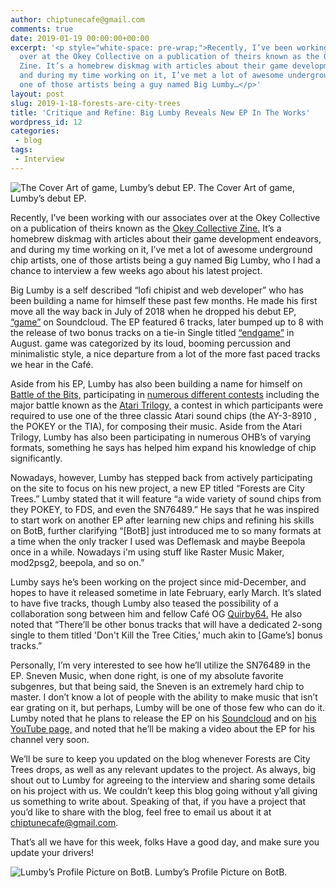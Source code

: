 ```yaml
---
author: chiptunecafe@gmail.com
comments: true
date: 2019-01-19 00:00:00+00:00
excerpt: '<p style="white-space: pre-wrap;">Recently, I’ve been working with our associates
  over at the Okey Collective on a publication of theirs known as the Okey Collective
  Zine. It’s a homebrew diskmag with articles about their game development endeavors,
  and during my time working on it, I’ve met a lot of awesome underground chip artists,
  one of those artists being a guy named Big Lumby…</p>'
layout: post
slug: 2019-1-18-forests-are-city-trees
title: 'Critique and Refine: Big Lumby Reveals New EP In The Works'
wordpress_id: 12
categories:
 - blog
tags:
 - Interview
---
```


![ The Cover Art of game, Lumby’s debut EP. ](https://images.squarespace-cdn.com/content/v1/5bfb3cac1aef1da317d0f89a/1547842609807-ME1SM4LICQLV8TIDINKW/ke17ZwdGBToddI8pDm48kJZyeBWNgJupo2aLeY0aOqFZw-zPPgdn4jUwVcJE1ZvWQUxwkmyExglNqGp0IvTJZUJFbgE-7XRK3dMEBRBhUpy5md3sDMdzmWwDiYn2MS9ppxXddMr-lJxLMOQyGYfOPBm6F5ikpbfDU2mIQkoyhQs/game.png?format=original)  The Cover Art of game, Lumby’s debut EP.
  



Recently, I’ve been working with our associates over at the Okey Collective on a publication of theirs known as the [Okey Collective Zine.](https://drive.google.com/file/d/1M46ctAy4mp0yfsdVe7BFMjZU36meyrMP/view?usp=sharing) It’s a homebrew diskmag with articles about their game development endeavors, and during my time working on it, I’ve met a lot of awesome underground chip artists, one of those artists being a guy named Big Lumby, who I had a chance to interview a few weeks ago about his latest project.

Big Lumby is a self described “lofi chipist and web developer” who has been building a name for himself these past few months. He made his first move all the way back in July of 2018 when he dropped his debut EP, [“game”](https://soundcloud.com/user-28273898/sets/game-ep) on Soundcloud. The EP featured 6 tracks, later bumped up to 8 with the release of two bonus tracks on a tie-in Single titled [“endgame”](https://soundcloud.com/user-28273898/sets/end-game-game-eps-bonus-tracks) in August. game was categorized by its loud, booming percussion and minimalistic style, a nice departure from a lot of the more fast paced tracks we hear in the Café.

Aside from his EP, Lumby has also been building a name for himself on [Battle of the Bits,](http://battleofthebits.org/) participating in [numerous different contests](http://battleofthebits.org/barracks/Profile/big+lumby/Chiptune) including the major battle known as the [Atari Trilogy,](http://battleofthebits.org/arena/Battle/3942/Atari+Trilogy/) a contest in which participants were required to use one of the three classic Atari sound chips (the AY-3-8910 , the POKEY or the TIA), for composing their music. Aside from the Atari Trilogy, Lumby has also been participating in numerous OHB’s of varying formats, something he says has helped him expand his knowledge of chip significantly.

Nowadays, however, Lumby has stepped back from actively participating on the site to focus on his new project, a new EP titled “Forests are City Trees.” Lumby stated that it will feature “a wide variety of sound chips from they POKEY, to FDS, and even the SN76489.” He says that he was inspired to start work on another EP after learning new chips and refining his skills on BotB, further clarifying “[BotB] just introduced me to so many formats at a time when the only tracker I used was Deflemask and maybe Beepola once in a while. Nowadays i'm using stuff like Raster Music Maker, mod2psg2, beepola, and so on.”

Lumby says he’s been working on the project since mid-December, and hopes to have it released sometime in late February, early March. It’s slated to have five tracks, though Lumby also teased the possibility of a collaboration song between him and fellow Café OG [Quirby64.](https://twitter.com/quirby64?lang=en) He also noted that “There’ll be other bonus tracks that will have a dedicated 2-song single to them titled 'Don't Kill the Tree Cities,’ much akin to [Game’s] bonus tracks.”

Personally, I’m very interested to see how he’ll utilize the SN76489 in the EP. Sneven Music, when done right, is one of my absolute favorite subgenres, but that being said, the Sneven is an extremely hard chip to master. I don’t know a lot of people with the ability to make music that isn’t ear grating on it, but perhaps, Lumby will be one of those few who can do it. Lumby noted that he plans to release the EP on his [Soundcloud](https://soundcloud.com/user-28273898) and on [his YouTube page,](https://www.youtube.com/channel/UCdUEILeSO9XXHHhxHH4bQTQ) and noted that he’ll be making a video about the EP for his channel very soon.

We’ll be sure to keep you updated on the blog whenever Forests are City Trees drops, as well as any relevant updates to the project. As always, big shout out to Lumby for agreeing to the interview and sharing some details on his project with us. We couldn’t keep this blog going without y’all giving us something to write about. Speaking of that, if you have a project that you’d like to share with the blog, feel free to email us about it at [chiptunecafe@gmail.com](mailto:chiptunecafe@gmail.com). 

That’s all we have for this week, folks Have a good day, and make sure you update your drivers!


  
![ Lumby’s Profile Picture on BotB. ](https://images.squarespace-cdn.com/content/v1/5bfb3cac1aef1da317d0f89a/1547842684409-33HZDDCCYDQ9E4DPABPB/ke17ZwdGBToddI8pDm48kAf-OpKpNsh_OjjU8JOdDKBZw-zPPgdn4jUwVcJE1ZvWQUxwkmyExglNqGp0IvTJZUJFbgE-7XRK3dMEBRBhUpwkCFOLgzJj4yIx-vIIEbyWWRd0QUGL6lY_wBICnBy59Ye9GKQq6_hlXZJyaybXpCc/lumbo.png?format=original)  Lumby’s Profile Picture on BotB.
